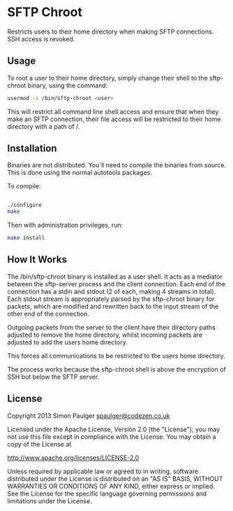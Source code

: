 # SFTP Chroot

Restricts users to their home directory when making SFTP connections. SSH access is revoked.

## Usage
To root a user to their home directory, simply change their shell to the sftp-chroot binary,
using the command:

```bash
usermod -s /bin/sftp-chroot <user>
```

This will restrict all command line shell access and ensure that when they make an SFTP 
connection, their file access will be restricted to their home directory with a path of /.

## Installation

Binaries are not distributed. You'll need to compile the binaries from source. This is done
using the normal autotools packages.

To compile:

```bash

./configure
make
```

Then with administration privileges, run:

```bash
make install

```

## How It Works

The /bin/sftp-chroot binary is installed as a user shell. It acts as a mediator between
the sftp-server process and the client connection. Each end of the connection has a
stdin and stdout (2 of each, making 4 streams in total). Each stdout stream is appropriately 
parsed by the sftp-chroot binary for packets, which are modified and rewritten back to
the input stream of the other end of the connection.

Outgoing packets from the server to the client have their directory paths adjusted to remove
the home directory, whilst incoming packets are adjusted to add the users home directory.

This forces all communications to be restricted to the users home directory.

The process works because the sftp-chroot shell is above the encryption of SSH but below the 
SFTP server.

## License

Copyright 2013 Simon Paulger <spaulger@codezen.co.uk>

Licensed under the Apache License, Version 2.0 (the "License");
you may not use this file except in compliance with the License.
You may obtain a copy of the License at

http://www.apache.org/licenses/LICENSE-2.0

Unless required by applicable law or agreed to in writing, software
distributed under the License is distributed on an "AS IS" BASIS,
WITHOUT WARRANTIES OR CONDITIONS OF ANY KIND, either express or implied.
See the License for the specific language governing permissions and
limitations under the License.
